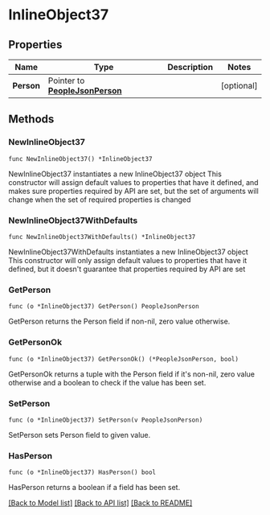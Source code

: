 # InlineObject37

## Properties

Name | Type | Description | Notes
------------ | ------------- | ------------- | -------------
**Person** | Pointer to [**PeopleJsonPerson**](_people_json_person.md) |  | [optional] 

## Methods

### NewInlineObject37

`func NewInlineObject37() *InlineObject37`

NewInlineObject37 instantiates a new InlineObject37 object
This constructor will assign default values to properties that have it defined,
and makes sure properties required by API are set, but the set of arguments
will change when the set of required properties is changed

### NewInlineObject37WithDefaults

`func NewInlineObject37WithDefaults() *InlineObject37`

NewInlineObject37WithDefaults instantiates a new InlineObject37 object
This constructor will only assign default values to properties that have it defined,
but it doesn't guarantee that properties required by API are set

### GetPerson

`func (o *InlineObject37) GetPerson() PeopleJsonPerson`

GetPerson returns the Person field if non-nil, zero value otherwise.

### GetPersonOk

`func (o *InlineObject37) GetPersonOk() (*PeopleJsonPerson, bool)`

GetPersonOk returns a tuple with the Person field if it's non-nil, zero value otherwise
and a boolean to check if the value has been set.

### SetPerson

`func (o *InlineObject37) SetPerson(v PeopleJsonPerson)`

SetPerson sets Person field to given value.

### HasPerson

`func (o *InlineObject37) HasPerson() bool`

HasPerson returns a boolean if a field has been set.


[[Back to Model list]](../README.md#documentation-for-models) [[Back to API list]](../README.md#documentation-for-api-endpoints) [[Back to README]](../README.md)


